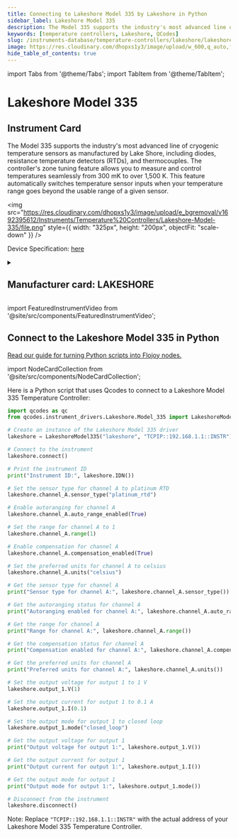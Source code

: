 ```yaml
---
title: Connecting to Lakeshore Model 335 by Lakeshore in Python
sidebar_label: Lakeshore Model 335
description: The Model 335 supports the industry's most advanced line of cryogenic temperature sensors as manufactured by Lake Shore, including diodes, resistance temperature detectors (RTDs), and thermocouples. The controller's zone tuning feature allows you to measure and control temperatures seamlessly from 300 mK to over 1,500 K. This feature automatically switches temperature sensor inputs when your temperature range goes beyond the usable range of a given sensor.
keywords: [temperature controllers, Lakeshore, QCodes]
slug: /instruments-database/temperature-controllers/lakeshore/lakeshore-model-335
image: https://res.cloudinary.com/dhopxs1y3/image/upload/w_600,q_auto,f_auto/e_bgremoval/v1692395612/Instruments/Temperature%20Controllers/Lakeshore-Model-335/file.jpg
hide_table_of_contents: true
---
```


import Tabs from '@theme/Tabs';
import TabItem from '@theme/TabItem';

# Lakeshore Model 335

## Instrument Card

<div className="flex">

<div>

The Model 335 supports the industry's most advanced line of cryogenic temperature sensors as manufactured by Lake Shore, including diodes, resistance temperature detectors (RTDs), and thermocouples. The controller's zone tuning feature allows you to measure and control temperatures seamlessly from 300 mK to over 1,500 K. This feature automatically switches temperature sensor inputs when your temperature range goes beyond the usable range of a given sensor.

</div>

<img src="https://res.cloudinary.com/dhopxs1y3/image/upload/e_bgremoval/v1692395612/Instruments/Temperature%20Controllers/Lakeshore-Model-335/file.png" style={{ width: "325px", height: "200px", objectFit: "scale-down" }} />

</div>

<div className="flex text-center">

<p>Device Specification: <a target="\_blank" href="https://www.lakeshore.com/docs/default-source/product-downloads/lstc_335_l.pdf?sfvrsn=becadb1e_3">here</a></p>

</div>

<details style={{ marginTop: "15px"}}>
<summary><h2>Manufacturer card: LAKESHORE</h2></summary>

<img src="https://res.cloudinary.com/dhopxs1y3/image/upload/v1692813206/Instruments/Vendor%20Logos/Lakeshore_Cryotronics.png" style={{ width: "100%", height: "170px",objectFit: "scale-down" }} />

Supporting advanced scientific research, Lake Shore is a leading global innovator in measurement and control solutions.

<ul>
  <li>Headquarters: Westerville, Ohio, USA</li>
  <li>Yearly Revenue (millions, USD): 21.4</li>
  <li>Vendor Website: <a href="https://www.lakeshore.com/home">here</a></li>
</ul>
</details>

import FeaturedInstrumentVideo from '@site/src/components/FeaturedInstrumentVideo';

<FeaturedInstrumentVideo category='TEMPERATURE_CONTROLLERS' manufacturer='LAKESHORE'></FeaturedInstrumentVideo>


## Connect to the Lakeshore Model 335 in Python

[Read our guide for turning Python scripts into Flojoy nodes.](https://docs.flojoy.ai/custom-nodes/creating-custom-node/)

import NodeCardCollection from '@site/src/components/NodeCardCollection';

<Tabs>

<TabItem value="Flojoy" label="Flojoy" className="flojoy-instrument-tabs">

<NodeCardCollection category='TEMPERATURE_CONTROLLERS' manufacturer='LAKESHORE'></NodeCardCollection>

</TabItem>
<TabItem value="QCodes" label="QCodes">

Here is a Python script that uses Qcodes to connect to a Lakeshore Model 335 Temperature Controller:

```python
import qcodes as qc
from qcodes.instrument_drivers.Lakeshore.Model_335 import LakeshoreModel335

# Create an instance of the Lakeshore Model 335 driver
lakeshore = LakeshoreModel335("lakeshore", "TCPIP::192.168.1.1::INSTR")

# Connect to the instrument
lakeshore.connect()

# Print the instrument ID
print("Instrument ID:", lakeshore.IDN())

# Set the sensor type for channel A to platinum RTD
lakeshore.channel_A.sensor_type("platinum_rtd")

# Enable autoranging for channel A
lakeshore.channel_A.auto_range_enabled(True)

# Set the range for channel A to 1
lakeshore.channel_A.range(1)

# Enable compensation for channel A
lakeshore.channel_A.compensation_enabled(True)

# Set the preferred units for channel A to celsius
lakeshore.channel_A.units("celsius")

# Get the sensor type for channel A
print("Sensor type for channel A:", lakeshore.channel_A.sensor_type())

# Get the autoranging status for channel A
print("Autoranging enabled for channel A:", lakeshore.channel_A.auto_range_enabled())

# Get the range for channel A
print("Range for channel A:", lakeshore.channel_A.range())

# Get the compensation status for channel A
print("Compensation enabled for channel A:", lakeshore.channel_A.compensation_enabled())

# Get the preferred units for channel A
print("Preferred units for channel A:", lakeshore.channel_A.units())

# Set the output voltage for output 1 to 1 V
lakeshore.output_1.V(1)

# Set the output current for output 1 to 0.1 A
lakeshore.output_1.I(0.1)

# Set the output mode for output 1 to closed loop
lakeshore.output_1.mode("closed_loop")

# Get the output voltage for output 1
print("Output voltage for output 1:", lakeshore.output_1.V())

# Get the output current for output 1
print("Output current for output 1:", lakeshore.output_1.I())

# Get the output mode for output 1
print("Output mode for output 1:", lakeshore.output_1.mode())

# Disconnect from the instrument
lakeshore.disconnect()
```

Note: Replace `"TCPIP::192.168.1.1::INSTR"` with the actual address of your Lakeshore Model 335 Temperature Controller.

</TabItem>
</Tabs>